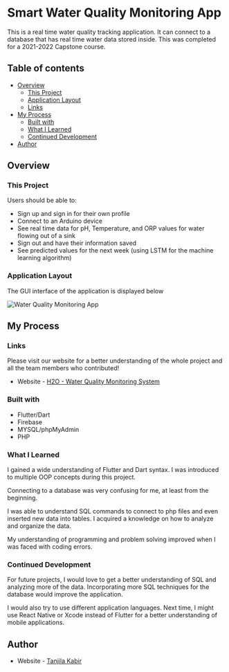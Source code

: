 # Smart Water Quality Monitoring App

This is a real time water quality tracking application. It can connect to a database that has real time water data stored inside. This was completed for a 2021-2022 Capstone course.

## Table of contents

- [Overview](#overview)
  - [This Project](#this-project)
  - [Application Layout](#application-layout)
  - [Links](#links)
- [My Process](#my-process)
  - [Built with](#built-with)
  - [What I Learned](#what-i-learned)
  - [Continued Development](#continued-development)
- [Author](#author)


## Overview

### This Project

Users should be able to:

- Sign up and sign in for their own profile
- Connect to an Arduino device
- See real time data for pH, Temperature, and ORP values for water flowing out of a sink
- Sign out and have their information saved
- See predicted values for the next week (using LSTM for the machine learning algorithm)

### Application Layout

The GUI interface of the application is displayed below <br/>

![Water Quality Monitoring App](https://user-images.githubusercontent.com/70307218/167204247-c89202ca-aff7-493f-bc90-0659831f56ec.png) <br/>

## My Process

### Links

Please visit our website for a better understanding of the whole project and all the team members who contributed!

- Website - [H2O - Water Quality Monitoring System](https://h2owaterquality.com/)

### Built with

- Flutter/Dart
- Firebase
- MYSQL/phpMyAdmin
- PHP

### What I Learned

I gained a wide understanding of Flutter and Dart syntax. I was introduced to multiple OOP concepts during this project. <br/> 

Connecting to a database was very confusing for me, at least from the beginning. <br/>

I was able to understand SQL commands to connect to php files and even inserted new data into tables. I acquired a knowledge on how to analyze and organize the data.  <br/>

My understanding of programming and problem solving improved when I was faced with coding errors. 

### Continued Development

For future projects, I would love to get a better understanding of SQL and analyzing more of the data. Incorporating more SQL techniques for the database would improve the application. <br/>

I would also try to use different application languages. Next time, I might use React Native or Xcode instead of Flutter for a better understanding of mobile applications. 

## Author

- Website - [Tanjila Kabir](https://tanjilak.github.io)



